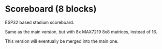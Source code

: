 # Scoreboard (8 blocks)
ESP32 based stadium scoreboard.

Same as the main version, but with 8x MAX7219 8x8 matrices, instead of 16.

This version will eventually be merged into the main one.
